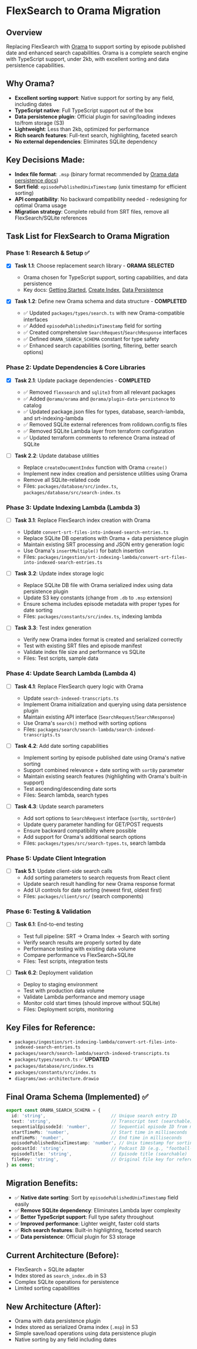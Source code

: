 # FlexSearch to Orama Migration

## Overview
Replacing FlexSearch with [Orama](https://github.com/oramasearch/orama) to support sorting by episode published date and enhanced search capabilities. Orama is a complete search engine with TypeScript support, under 2kb, with excellent sorting and data persistence capabilities.

## Why Orama?
- **Excellent sorting support**: Native support for sorting by any field, including dates
- **TypeScript native**: Full TypeScript support out of the box
- **Data persistence plugin**: Official plugin for saving/loading indexes to/from storage (S3)
- **Lightweight**: Less than 2kb, optimized for performance
- **Rich search features**: Full-text search, highlighting, faceted search
- **No external dependencies**: Eliminates SQLite dependency

## Key Decisions Made:
- **Index file format**: `.msp` (binary format recommended by [Orama data persistence docs](https://docs.orama.com/open-source/plugins/plugin-data-persistence#persisting-the-database-to-disk-server-usage))
- **Sort field**: `episodePublishedUnixTimestamp` (unix timestamp for efficient sorting)
- **API compatibility**: No backward compatibility needed - redesigning for optimal Orama usage
- **Migration strategy**: Complete rebuild from SRT files, remove all FlexSearch/SQLite references

## Task List for FlexSearch to Orama Migration

### Phase 1: Research & Setup ✅
- [x] **Task 1.1**: Choose replacement search library - **ORAMA SELECTED**
  - Orama chosen for TypeScript support, sorting capabilities, and data persistence
  - Key docs: [Getting Started](https://docs.orama.com/open-source), [Create Index](https://docs.orama.com/open-source/usage/create), [Data Persistence](https://docs.orama.com/open-source/plugins/plugin-data-persistence)

- [x] **Task 1.2**: Define new Orama schema and data structure - **COMPLETED**
  - ✅ Updated `packages/types/search.ts` with new Orama-compatible interfaces
  - ✅ Added `episodePublishedUnixTimestamp` field for sorting
  - ✅ Created comprehensive `SearchRequest`/`SearchResponse` interfaces
  - ✅ Defined `ORAMA_SEARCH_SCHEMA` constant for type safety
  - ✅ Enhanced search capabilities (sorting, filtering, better search options)

### Phase 2: Update Dependencies & Core Libraries
- [x] **Task 2.1**: Update package dependencies - **COMPLETED**
  - ✅ Removed `flexsearch` and `sqlite3` from all relevant packages
  - ✅ Added `@orama/orama` and `@orama/plugin-data-persistence` to catalog
  - ✅ Updated package.json files for types, database, search-lambda, and srt-indexing-lambda
  - ✅ Removed SQLite external references from rolldown.config.ts files
  - ✅ Removed SQLite Lambda layer from terraform configuration
  - ✅ Updated terraform comments to reference Orama instead of SQLite

- [ ] **Task 2.2**: Update database utilities
  - Replace `createDocumentIndex` function with Orama `create()`
  - Implement new index creation and persistence utilities using Orama
  - Remove all SQLite-related code
  - Files: `packages/database/src/index.ts`, `packages/database/src/search-index.ts`

### Phase 3: Update Indexing Lambda (Lambda 3)
- [ ] **Task 3.1**: Replace FlexSearch index creation with Orama
  - Update `convert-srt-files-into-indexed-search-entries.ts`
  - Replace SQLite DB operations with Orama + data persistence plugin
  - Maintain existing SRT processing and JSON entry generation logic
  - Use Orama's `insertMultiple()` for batch insertion
  - Files: `packages/ingestion/srt-indexing-lambda/convert-srt-files-into-indexed-search-entries.ts`

- [ ] **Task 3.2**: Update index storage logic
  - Replace SQLite DB file with Orama serialized index using data persistence plugin
  - Update S3 key constants (change from `.db` to `.msp` extension)
  - Ensure schema includes episode metadata with proper types for date sorting
  - Files: `packages/constants/src/index.ts`, indexing lambda

- [ ] **Task 3.3**: Test index generation
  - Verify new Orama index format is created and serialized correctly
  - Test with existing SRT files and episode manifest
  - Validate index file size and performance vs SQLite
  - Files: Test scripts, sample data

### Phase 4: Update Search Lambda (Lambda 4)
- [ ] **Task 4.1**: Replace FlexSearch query logic with Orama
  - Update `search-indexed-transcripts.ts`
  - Implement Orama initialization and querying using data persistence plugin
  - Maintain existing API interface (`SearchRequest`/`SearchResponse`)
  - Use Orama's `search()` method with sorting options
  - Files: `packages/search/search-lambda/search-indexed-transcripts.ts`

- [ ] **Task 4.2**: Add date sorting capabilities
  - Implement sorting by episode published date using Orama's native sorting
  - Support combined relevance + date sorting with `sortBy` parameter
  - Maintain existing search features (highlighting with Orama's built-in support)
  - Test ascending/descending date sorts
  - Files: Search lambda, search types

- [ ] **Task 4.3**: Update search parameters
  - Add sort options to `SearchRequest` interface (`sortBy`, `sortOrder`)
  - Update query parameter handling for GET/POST requests
  - Ensure backward compatibility where possible
  - Add support for Orama's additional search options
  - Files: `packages/types/src/search-types.ts`, search lambda

### Phase 5: Update Client Integration
- [ ] **Task 5.1**: Update client-side search calls
  - Add sorting parameters to search requests from React client
  - Update search result handling for new Orama response format
  - Add UI controls for date sorting (newest first, oldest first)
  - Files: `packages/client/src/` (search components)

### Phase 6: Testing & Validation
- [ ] **Task 6.1**: End-to-end testing
  - Test full pipeline: SRT → Orama Index → Search with sorting
  - Verify search results are properly sorted by date
  - Performance testing with existing data volume
  - Compare performance vs FlexSearch+SQLite
  - Files: Test scripts, integration tests

- [ ] **Task 6.2**: Deployment validation
  - Deploy to staging environment
  - Test with production data volume
  - Validate Lambda performance and memory usage
  - Monitor cold start times (should improve without SQLite)
  - Files: Deployment scripts, monitoring

## Key Files for Reference:
- `packages/ingestion/srt-indexing-lambda/convert-srt-files-into-indexed-search-entries.ts`
- `packages/search/search-lambda/search-indexed-transcripts.ts`
- `packages/types/search.ts` ✅ **UPDATED**
- `packages/database/src/index.ts`
- `packages/constants/src/index.ts`
- `diagrams/aws-architecture.drawio`

## Final Orama Schema (Implemented) ✅
```typescript
export const ORAMA_SEARCH_SCHEMA = {
  id: 'string',                         // Unique search entry ID
  text: 'string',                       // Transcript text (searchable)
  sequentialEpisodeId: 'number',        // Sequential episode ID from manifest
  startTimeMs: 'number',                // Start time in milliseconds
  endTimeMs: 'number',                  // End time in milliseconds
  episodePublishedUnixTimestamp: 'number', // Unix timestamp for sorting by date
  podcastId: 'string',                  // Podcast ID (e.g., "football-cliches")
  episodeTitle: 'string',               // Episode title (searchable)
  fileKey: 'string',                    // Original file key for reference
} as const;
```

## Migration Benefits:
- ✅ **Native date sorting**: Sort by `episodePublishedUnixTimestamp` field easily
- ✅ **Remove SQLite dependency**: Eliminates Lambda layer complexity
- ✅ **Better TypeScript support**: Full type safety throughout
- ✅ **Improved performance**: Lighter weight, faster cold starts
- ✅ **Rich search features**: Built-in highlighting, faceted search
- ✅ **Data persistence**: Official plugin for S3 storage

## Current Architecture (Before):
- FlexSearch + SQLite adapter
- Index stored as `search_index.db` in S3
- Complex SQLite operations for persistence
- Limited sorting capabilities

## New Architecture (After):
- Orama with data persistence plugin
- Index stored as serialized Orama index (`.msp`) in S3
- Simple save/load operations using data persistence plugin
- Native sorting by any field including dates 